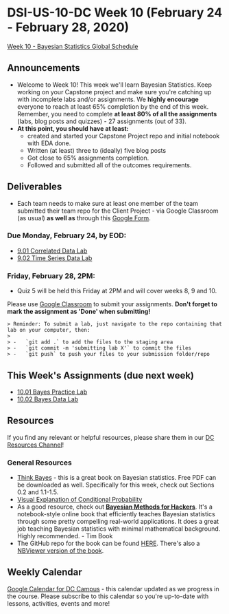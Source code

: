# DSI-US-10-DC Week 10 (February 24 - February 28, 2020)

[Week 10 - Bayesian Statistics Global Schedule](https://git.generalassemb.ly/DSI-US-10/course-info#week-10---bayesian-statistics-february-24---february-28)

## Announcements

-   Welcome to Week 10! This week we'll learn Bayesian Statistics. Keep working on your Capstone project and make sure you're catching up with incomplete labs and/or assignments. We **highly encourage** everyone to reach at least 65% completion by the end of this week. Remember, you need to complete **at least 80% of all the assignments** (labs, blog posts and quizzes) - 27 assignments (out of 33).
-   **At this point, you should have at least:**
    -   created and started your Capstone Project repo and initial notebook with EDA done.
    -   Written (at least) three to (ideally) five blog posts
    -   Got close to 65% assignments completion.
    -   Followed and submitted all of the outcomes requirements.

## Deliverables

-   Each team needs to make sure at least one member of the team submitted their team repo for the Client Project - via Google Classroom (as usual) **as well as** through this [Google Form](https://forms.gle/QCFqgUaRuSqYFk1u9).

### **Due Monday, February 24, by EOD:**

-   [9.01 Correlated Data Lab](https://git.generalassemb.ly/DSI-US-10/9.01-lab-correlated-data)
-   [9.02 Time Series Data Lab](https://git.generalassemb.ly/DSI-US-10/9.02-lab-time-series-arima)

### **Friday, February 28, 2PM:**
-   Quiz 5 will be held this Friday at 2PM and will cover weeks 8, 9 and 10.

Please use [Google Classroom](https://classroom.google.com) to submit your assignments. **Don't forget to mark the assignment as 'Done' when submitting!**

    > Reminder: To submit a lab, just navigate to the repo containing that lab on your computer, then:
    >
    > -   `git add .` to add the files to the staging area
    > -   `git commit -m 'submitting lab X'` to commit the files
    > -   `git push` to push your files to your submission folder/repo

## This Week's Assignments (due next week)

-   [10.01 Bayes Practice Lab ](https://git.generalassemb.ly/DSI-US-10/10.01-lab-bayes-practice)
-   [10.02 Bayes Data Lab](https://git.generalassemb.ly/DSI-US-10/10.02-lab-bayes-data)

## Resources

If you find any relevant or helpful resources, please share them in our [DC Resources Channel](https://app.slack.com/client/T0351JZQ0/CQME38U82)!

### General Resources

-   [Think Bayes](http://greenteapress.com/wp/think-bayes/) - this is a great book on Bayesian statistics. Free PDF can be downloaded as well. Specifically for this week, check out Sections 0.2 and 1.1-1.5.
-   [Visual Explanation of Conditional Probability](http://setosa.io/conditional/)
-   As a good resource, check out [**Bayesian Methods for Hackers**](https://camdavidsonpilon.github.io/Probabilistic-Programming-and-Bayesian-Methods-for-Hackers/). It's a notebook-style online book that efficiently teaches Bayesian statistics through some pretty compelling real-world applications. It does a great job teaching Bayesian statistics with minimal mathematical background. Highly recommended. - Tim Book
  -   The GitHub repo for the book can be found [HERE](https://github.com/CamDavidsonPilon/Probabilistic-Programming-and-Bayesian-Methods-for-Hackers). There's also a [NBViewer version of the book](https://nbviewer.jupyter.org/github/CamDavidsonPilon/Probabilistic-Programming-and-Bayesian-Methods-for-Hackers/blob/master/Prologue/Prologue.ipynb).

## Weekly Calendar

[Google Calendar for DC Campus](https://calendar.google.com/calendar?cid=Z2VuZXJhbGFzc2VtYi5seV9jbGFzc3Jvb21jNjIzY2NhNkBncm91cC5jYWxlbmRhci5nb29nbGUuY29t) - this calendar updated as we progress in the course. Please subscribe to this calendar so you're up-to-date with lessons, activities, events and more!

